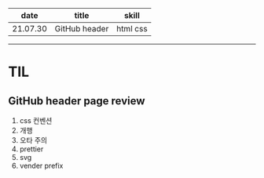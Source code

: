 | date | title | skill |
|:---:|:---:|:---:|
| 21.07.30 | GitHub header | html css |


---

# TIL

## GitHub header page review

1. css 컨벤션
2. 개행
3. 오타 주의
4. prettier
5. svg
6. vender prefix


